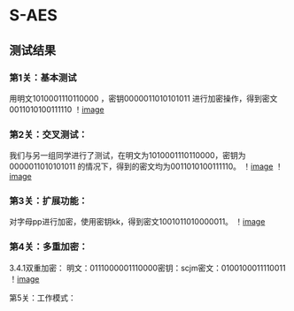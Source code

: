 # S-AES
## 测试结果

### 第1关：基本测试
用明文1010001110110000 ，密钥0000011010101011 进行加密操作，得到密文0011010100111110
！[image](https://github.com/Mrsalamander/S-AES/blob/main/%E5%9B%BE%E7%89%87/%E5%9B%BE%E7%89%871.png)
 
### 第2关：交叉测试：
我们与另一组同学进行了测试，在明文为1010001110110000，密钥为0000011010101011 的情况下，得到的密文均为0011010100111110。
！[image](https://github.com/Mrsalamander/S-AES/blob/main/%E5%9B%BE%E7%89%87/%E5%9B%BE%E7%89%872.jpg)
！[image](https://github.com/Mrsalamander/S-AES/blob/main/%E5%9B%BE%E7%89%87/%E5%9B%BE%E7%89%873.png)
 
### 第3关：扩展功能：
对字母pp进行加密，使用密钥kk，得到密文1001011010000011。
！[image](https://github.com/Mrsalamander/S-AES/blob/main/%E5%9B%BE%E7%89%87/%E5%9B%BE%E7%89%874.png)
 
### 第4关：多重加密：
3.4.1双重加密：
明文：0111000001110000密钥：scjm密文：0100100011110011
！[image](https://github.com/Mrsalamander/S-AES/blob/main/%E5%9B%BE%E7%89%87/%E5%9B%BE%E7%89%875.png)
 

第5关：工作模式：
